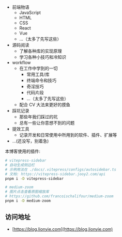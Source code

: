 - 前端物语
  - JavaScript
  - HTML
  - CSS
  - React
  - Vue
  - ...（太多了先写这些）
- 源码阅读
  - 了解各种库的实现原理
  - 学习各种小技巧和冷知识
- workflow
  - 在工作中学到的一切
    - 常用工具/库
    - 终端命令和技巧
    - 奇淫技巧
    - 代码片段
    - ...（太多了先写这些）
  - 配合 CV 大法来更好的摸鱼
- 踩坑记录
  - 那些年我们踩过的坑
  - 总有一些让你意想不到的问题
- 提效工具
  - 记录开发和日常使用中所用到的软件、插件、扩展等
- ...(还没写，别着急)

本博客使用的插件:

```bash
# vitepress-sidebar
# 自动生成侧边栏
# 示例用法在 ./docs/.vitepress/configs/autosidebar.ts
# 文档: https://vitepress-sidebar.jooy2.com/api
pnpm i -D vitepress-sidebar

# medium-zoom
# 图片点击查看原图缩放库
# https://github.com/francoischalifour/medium-zoom
pnpm i -D medium-zoom
```

## 访问地址
<!-- TODO：上线后修改为网址 -->
- [https://blog.lionyie.com](https://blog.lionyie.com)
